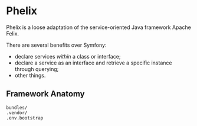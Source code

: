 # Phelix

Phelix is a loose adaptation of the service-oriented Java framework Apache Felix.

There are several benefits over Symfony:

- declare services *within* a class or interface;
- declare a service as an interface and retrieve a specific instance through querying;
- other things.

## Framework Anatomy

```
bundles/
.vendor/
.env.bootstrap
```
